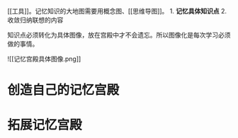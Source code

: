 [[工具]]。记忆知识的大地图需要用概念图、[[思维导图]]。
	1. **记忆具体知识点**
	2. 收敛归纳联想的内容

知识点必须转化为具体图像，放在宫殿中才不会遗忘。所以图像化是每次学习必须做的事情。

![[记忆宫殿具体图像.png]] 
# 创造自己的记忆宫殿

# 拓展记忆宫殿
